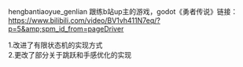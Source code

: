 hengbantiaoyue_genlian
跟练b站up主的游戏，godot《勇者传说》链接：https://www.bilibili.com/video/BV1vh411N7eq/?p=5&amp;spm_id_from=pageDriver

1.改进了有限状态机的实现方式 <br>2.更改了部分关于跳跃和手感优化的实现

